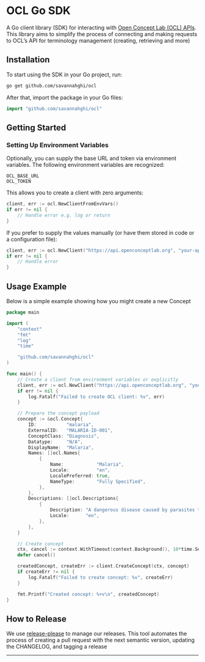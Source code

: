 # OCL Go SDK

A Go client library (SDK) for interacting with [Open Concept Lab (OCL) APIs](https://github.com/OpenConceptLab/oclapi2). This library aims to simplify the process of connecting and making requests to OCL’s API for terminology management (creating, retrieving and more)

## Installation
To start using the SDK in your Go project, run:

```bash
go get github.com/savannahghi/ocl
```
After that, import the package in your Go files:
```go
import "github.com/savannahghi/ocl"
```

## Getting Started
### Setting Up Environment Variables
Optionally, you can supply the base URL and token via environment variables. The following environment variables are recognized:
```
OCL_BASE_URL
OCL_TOKEN
```
This allows you to create a client with zero arguments:

```go
client, err := ocl.NewClientFromEnvVars()
if err != nil {
    // Handle error e.g. log or return
}
```

If you prefer to supply the values manually (or have them stored in code or a configuration file):

```go
client, err := ocl.NewClient("https://api.openconceptlab.org", "your-api-token")
if err != nil {
    // Handle error
}
```

## Usage Example

Below is a simple example showing how you might create a new Concept

```go
package main

import (
    "context"
    "fmt"
    "log"
    "time"

    "github.com/savannahghi/ocl"
)

func main() {
    // Create a client from environment variables or explicitly
    client, err := ocl.NewClient("https://api.openconceptlab.org", "your-api-token")
    if err != nil {
        log.Fatalf("Failed to create OCL client: %v", err)
    }

    // Prepare the concept payload
    concept := &ocl.Concept{
        ID:           "malaria",
        ExternalID:   "MALARIA-ID-001",
        ConceptClass: "Diagnosis",
        Datatype:     "N/A",
        DisplayName:  "Malaria",
        Names: []ocl.Names{
            {
                Name:            "Malaria",
                Locale:          "en",
                LocalePreferred: true,
                NameType:        "Fully Specified",
            },
        },
        Descriptions: []ocl.Descriptions{
            {
                Description: "A dangerous disease caused by parasites transmitted through the bite of an infected mosquito.",
                Locale:      "en",
            },
        },
    }

    // Create concept
    ctx, cancel := context.WithTimeout(context.Background(), 10*time.Second)
    defer cancel()

    createdConcept, createErr := client.CreateConcept(ctx, concept)
    if createErr != nil {
        log.Fatalf("Failed to create concept: %v", createErr)
    }

    fmt.Printf("Created concept: %+v\n", createdConcept)
}
```

## How to Release
We use [release-please](https://github.com/googleapis/release-please) to manage our releases. This tool automates the process of creating a pull request with the next semantic version, updating the CHANGELOG, and tagging a release
****
